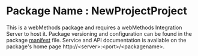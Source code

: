 # Package Name : NewProjectProject
This is a webMethods package and requires a webMethods Integration Server to host it. Package versioning and configuration can be found in the package [manifest](./NewProjectProject/manifest.v3) file. Service and API documentation is available on the package's home page http://&lt;server&gt;:&lt;port&gt;/&lt;packagename>.